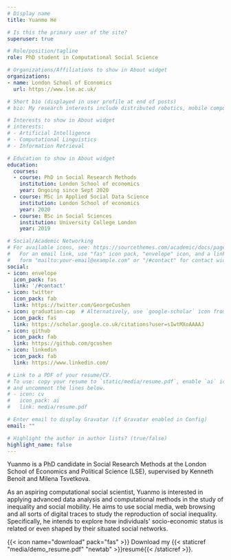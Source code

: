 ```yaml
---
# Display name
title: Yuanmo He

# Is this the primary user of the site?
superuser: true

# Role/position/tagline
role: PhD student in Computational Social Science

# Organizations/Affiliations to show in About widget
organizations:
- name: London School of Economics
  url: https://www.lse.ac.uk/

# Short bio (displayed in user profile at end of posts)
# bio: My research interests include distributed robotics, mobile computing and programmable matter.

# Interests to show in About widget
# interests:
# - Artificial Intelligence
# - Computational Linguistics
# - Information Retrieval

# Education to show in About widget
education:
  courses:
  - course: PhD in Social Research Methods
    institution: London School of economics
    year: Ongoing since Sept 2020
  - course: MSc in Applied Social Data Science
    institution: London School of economics
    year: 2020
  - course: BSc in Social Sciences
    institution: University College London
    year: 2019

# Social/Academic Networking
# For available icons, see: https://sourcethemes.com/academic/docs/page-builder/#icons
#   For an email link, use "fas" icon pack, "envelope" icon, and a link in the
#   form "mailto:your-email@example.com" or "/#contact" for contact widget.
social:
- icon: envelope
  icon_pack: fas
  link: '/#contact'
- icon: twitter
  icon_pack: fab
  link: https://twitter.com/GeorgeCushen
- icon: graduation-cap  # Alternatively, use `google-scholar` icon from `ai` icon pack
  icon_pack: fas
  link: https://scholar.google.co.uk/citations?user=sIwtMXoAAAAJ
- icon: github
  icon_pack: fab
  link: https://github.com/gcushen
- icon: linkedin
  icon_pack: fab
  link: https://www.linkedin.com/

# Link to a PDF of your resume/CV.
# To use: copy your resume to `static/media/resume.pdf`, enable `ai` icons in `params.toml`, 
# and uncomment the lines below.
# - icon: cv
#   icon_pack: ai
#   link: media/resume.pdf

# Enter email to display Gravatar (if Gravatar enabled in Config)
email: ""

# Highlight the author in author lists? (true/false)
highlight_name: false
---
```


Yuanmo is a PhD candidate in Social Research Methods at the London School of Economics and Political Science (LSE), supervised by Kenneth Benoit and Milena Tsvetkova.

As an aspiring computational social scientist, Yuanmo is interested in applying advanced data analysis and computational methods in the study of inequality and social mobility. He aims to use social media, web browsing and all sorts of digital traces to study the reproduction of social inequality. Specifically, he intends to explore how individuals' socio-economic status is related or even shaped by their situated social networks.

{{< icon name="download" pack="fas" >}} Download my {{< staticref "media/demo_resume.pdf" "newtab" >}}resumé{{< /staticref >}}.
